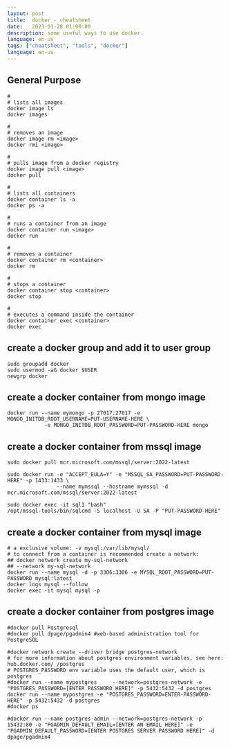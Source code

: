 ```yaml
---
layout: post
title:  docker - cheatsheet
date:   2023-01-28 01:00:00
description: some useful ways to use docker.
language: en-us
tags: ["cheatsheet", "tools", "docker"]
language: en-us
---
```

## General Purpose

~~~ shell
#
# lists all images
docker image ls		
docker images
~~~
~~~ shell
#
# removes an image
docker image rm <image>		
docker rmi <image>
~~~
~~~ shell
#
# pulls image from a docker registry
docker image pull <image>		
docker pull
~~~
~~~ shell
#
# lists all containers
docker container ls -a		
docker ps -a
~~~
~~~ shell
#
# runs a container from an image
docker container run <image>	
docker run
~~~
~~~ shell
#
# removes a container 
docker container rm <container>	
docker rm
~~~
~~~ shell
#
# stops a container
docker container stop <container>		
docker stop
~~~
~~~ shell
#
# executes a command inside the container
docker container exec <container>	 	
docker exec
~~~

## create a docker group and add it to user group
~~~ shell
sudo groupadd docker
sudo usermod -aG docker $USER
newgrp docker
~~~

## create a docker container from mongo image
~~~ shell
docker run --name mymongo -p 27017:27017 -e MONGO_INITDB_ROOT_USERNAME=PUT-USERNAME-HERE \
            -e MONGO_INITDB_ROOT_PASSWORD=PUT-PASSWORD-HERE mongo
~~~

## create a docker container from mssql image
~~~ shell
sudo docker pull mcr.microsoft.com/mssql/server:2022-latest

sudo docker run -e "ACCEPT_EULA=Y" -e "MSSQL_SA_PASSWORD=PUT-PASSWORD-HERE" -p 1433:1433 \
                --name mymssql --hostname mymssql -d mcr.microsoft.com/mssql/server:2022-latest

sudo docker exec -it sql1 "bash"
/opt/mssql-tools/bin/sqlcmd -S localhost -U SA -P "PUT-PASSWORD-HERE"
~~~

## create a docker container from mysql image
~~~ shell
# a exclusive volume: -v mysql:/var/lib/mysql/ 
# to connect from a container is recommended create a network:
## docker network create my-sql-network
## --network my-sql-network
docker run --name mysql -d -p 3306:3306 -e MYSQL_ROOT_PASSWORD=PUT-PASSWORD mysql:latest
docker logs mysql --follow
docker exec -it mysql mysql -p
~~~

## create a docker container from postgres image
~~~ shell
#docker pull Postgresql
#docker pull dpage/pgadmin4 #web-based administration tool for PostgreSQL

#docker network create --driver bridge postgres-network
# for more information about postgres environment variables, see here: hub.docker.com/_/postgres
# POSTGRES_PASSWORD env variable uses the default user, which is postgres
#docker run --name mypostgres     --network=postgres-network -e "POSTGRES_PASSWORD=[ENTER PASSWORD HERE]" -p 5432:5432 -d postgres
docker run --name mypostgres -e "POSTGRES_PASSWORD=ENTER-PASSWORD-HERE" -p 5432:5432 -d postgres
#docker ps

#docker run --name postgres-admin --network=postgres-network -p 15432:80 -e "PGADMIN_DEFAULT_EMAIL=[ENTER AN EMAIL HERE]" -e "PGADMIN_DEFAULT_PASSWORD=[ENTER POSTGRES SERVER PASSWORD HERE]" -d dpage/pgadmin4
~~~